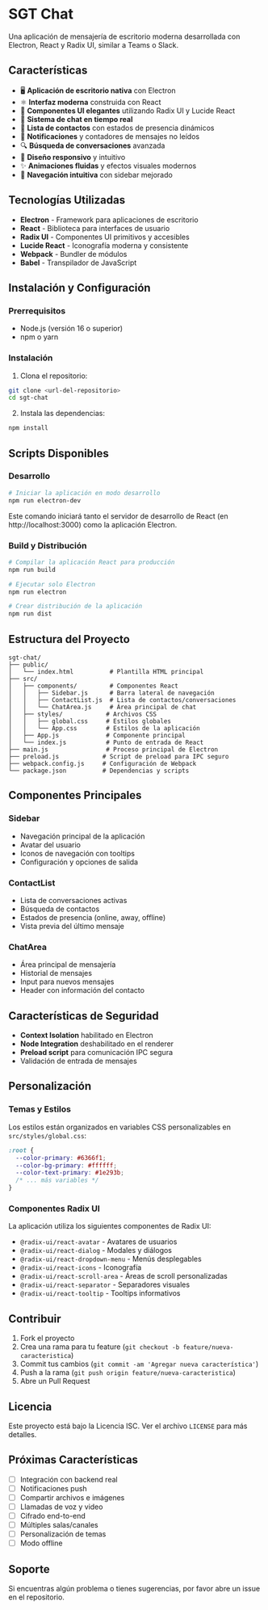 # SGT Chat

Una aplicación de mensajería de escritorio moderna desarrollada con Electron, React y Radix UI, similar a Teams o Slack.

## Características

- 🖥️ **Aplicación de escritorio nativa** con Electron
- ⚛️ **Interfaz moderna** construida con React
- 🎨 **Componentes UI elegantes** utilizando Radix UI y Lucide React
- 💬 **Sistema de chat en tiempo real**
- 👥 **Lista de contactos** con estados de presencia dinámicos
- 🔔 **Notificaciones** y contadores de mensajes no leídos
- 🔍 **Búsqueda de conversaciones** avanzada
- 📱 **Diseño responsivo** y intuitivo
- ✨ **Animaciones fluidas** y efectos visuales modernos
- 🎯 **Navegación intuitiva** con sidebar mejorado

## Tecnologías Utilizadas

- **Electron** - Framework para aplicaciones de escritorio
- **React** - Biblioteca para interfaces de usuario
- **Radix UI** - Componentes UI primitivos y accesibles
- **Lucide React** - Iconografía moderna y consistente
- **Webpack** - Bundler de módulos
- **Babel** - Transpilador de JavaScript

## Instalación y Configuración

### Prerrequisitos

- Node.js (versión 16 o superior)
- npm o yarn

### Instalación

1. Clona el repositorio:
```bash
git clone <url-del-repositorio>
cd sgt-chat
```

2. Instala las dependencias:
```bash
npm install
```

## Scripts Disponibles

### Desarrollo

```bash
# Iniciar la aplicación en modo desarrollo
npm run electron-dev
```

Este comando iniciará tanto el servidor de desarrollo de React (en http://localhost:3000) como la aplicación Electron.

### Build y Distribución

```bash
# Compilar la aplicación React para producción
npm run build

# Ejecutar solo Electron
npm run electron

# Crear distribución de la aplicación
npm run dist
```

## Estructura del Proyecto

```
sgt-chat/
├── public/
│   └── index.html          # Plantilla HTML principal
├── src/
│   ├── components/         # Componentes React
│   │   ├── Sidebar.js      # Barra lateral de navegación
│   │   ├── ContactList.js  # Lista de contactos/conversaciones
│   │   └── ChatArea.js     # Área principal de chat
│   ├── styles/            # Archivos CSS
│   │   ├── global.css     # Estilos globales
│   │   └── App.css        # Estilos de la aplicación
│   ├── App.js             # Componente principal
│   └── index.js           # Punto de entrada de React
├── main.js                # Proceso principal de Electron
├── preload.js            # Script de preload para IPC seguro
├── webpack.config.js     # Configuración de Webpack
└── package.json          # Dependencias y scripts
```

## Componentes Principales

### Sidebar
- Navegación principal de la aplicación
- Avatar del usuario
- Iconos de navegación con tooltips
- Configuración y opciones de salida

### ContactList
- Lista de conversaciones activas
- Búsqueda de contactos
- Estados de presencia (online, away, offline)
- Vista previa del último mensaje

### ChatArea
- Área principal de mensajería
- Historial de mensajes
- Input para nuevos mensajes
- Header con información del contacto

## Características de Seguridad

- **Context Isolation** habilitado en Electron
- **Node Integration** deshabilitado en el renderer
- **Preload script** para comunicación IPC segura
- Validación de entrada de mensajes

## Personalización

### Temas y Estilos

Los estilos están organizados en variables CSS personalizables en `src/styles/global.css`:

```css
:root {
  --color-primary: #6366f1;
  --color-bg-primary: #ffffff;
  --color-text-primary: #1e293b;
  /* ... más variables */
}
```

### Componentes Radix UI

La aplicación utiliza los siguientes componentes de Radix UI:

- `@radix-ui/react-avatar` - Avatares de usuarios
- `@radix-ui/react-dialog` - Modales y diálogos
- `@radix-ui/react-dropdown-menu` - Menús desplegables
- `@radix-ui/react-icons` - Iconografía
- `@radix-ui/react-scroll-area` - Áreas de scroll personalizadas
- `@radix-ui/react-separator` - Separadores visuales
- `@radix-ui/react-tooltip` - Tooltips informativos

## Contribuir

1. Fork el proyecto
2. Crea una rama para tu feature (`git checkout -b feature/nueva-caracteristica`)
3. Commit tus cambios (`git commit -am 'Agregar nueva característica'`)
4. Push a la rama (`git push origin feature/nueva-caracteristica`)
5. Abre un Pull Request

## Licencia

Este proyecto está bajo la Licencia ISC. Ver el archivo `LICENSE` para más detalles.

## Próximas Características

- [ ] Integración con backend real
- [ ] Notificaciones push
- [ ] Compartir archivos e imágenes
- [ ] Llamadas de voz y video
- [ ] Cifrado end-to-end
- [ ] Múltiples salas/canales
- [ ] Personalización de temas
- [ ] Modo offline

## Soporte

Si encuentras algún problema o tienes sugerencias, por favor abre un issue en el repositorio.

